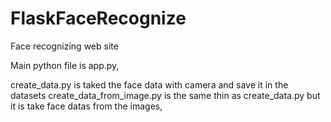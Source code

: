 # FlaskFaceRecognize
Face recognizing web site

Main python file is app.py, 

create_data.py is taked the face data with camera and save it in the datasets
create_data_from_image.py is the same thin as create_data.py but it is take face datas from the images,

